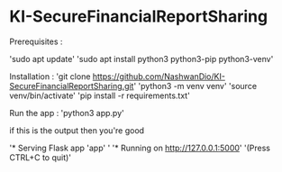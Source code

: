 # KI-SecureFinancialReportSharing

Prerequisites :

'sudo apt update'
'sudo apt install python3 python3-pip python3-venv'

Installation :
'git clone https://github.com/NashwanDio/KI-SecureFinancialReportSharing.git'
'python3 -m venv venv'
'source venv/bin/activate'
'pip install -r requirements.txt'

Run the app :
'python3 app.py'

if this is the output then you're good

'* Serving Flask app 'app' '
'* Running on http://127.0.0.1:5000'
'(Press CTRL+C to quit)'

